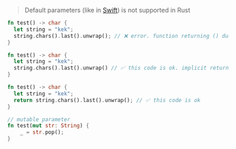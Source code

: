 > Default parameters (like in [Swift](Swift.md)) is not supported in Rust

```rust
fn test() -> char {
  let string = "kek";
  string.chars().last().unwrap(); // ❌ error. function returning () due to ;
}

fn test() -> char {
  let string = "kek";
  string.chars().last().unwrap() // ✅ this code is ok. implicit return of last line if no ; 
}

fn test() -> char {
  let string = "kek";
  return string.chars().last().unwrap(); // ✅ this code is ok
}

// mutable parameter
fn test(mut str: String) {
	_ = str.pop();
}
```